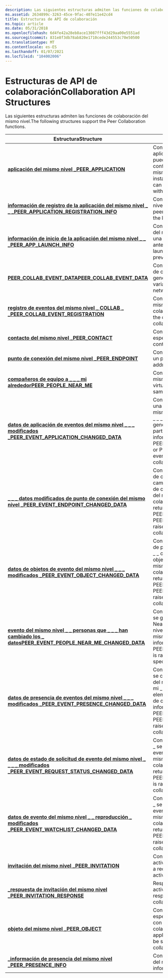 ```yaml
---
description: Las siguientes estructuras admiten las funciones de colaboración del mismo nivel. StructureDescriptionPEER \_ APPLICATIONContains datos que describen un componente o aplicación de software instalado localmente que se puede registrar y compartir con contactos de confianza dentro de una red de colaboración del mismo nivel. \_Registro de aplicaciones del mismo nivel \_ \_ INFOContains información de aplicación del mismo nivel para el registro en el equipo local. Inicio de aplicación del mismo nivel \_ \_ \_ INFOContains la información de inicio de la aplicación del mismo nivel proporcionada por un contacto en una solicitud de invitación del mismo nivel anterior. El evento del mismo nivel \_ COLLAB \_ \_ contiene datos de variante para cada evento de red de colaboración del mismo nivel posible generado en un elemento del mismo nivel. Evento COLLAB del mismo nivel \_ \_ \_ REGISTRATIONContains los datos usados por un elemento del mismo nivel para registrar eventos de red de colaboración del mismo nivel concretos. Del mismo nivel \_ CONTACTContains información acerca de un contacto específico. PEER \_ ENDPOINTContains dirección y nombre descriptivo de un punto de conexión del mismo nivel. \_Gente \_ cerca \_ de MEContains información sobre un elemento del mismo nivel en la misma subred lógica o virtual. La \_ aplicación de eventos del mismo nivel \_ \_ ha cambiado \_ la información que se devuelve cuando un punto de conexión de eventos del mismo nivel \_ \_ \_ \_ cambia o evento del mismo nivel, \_ \_ el \_ \_ evento de cambio de aplicación se genera en un elemento del mismo nivel que participa en una red de colaboración \_El punto de conexión del evento del mismo nivel \_ \_ ha cambiado \_ la información devuelta cuando un punto de conexión de evento del mismo nivel \_ \_ \_ ha cambiado o evento del mismo nivel \_ \_ \_ \_ . El objeto de evento del mismo nivel \_ \_ \_ ha cambiado \_ la información que se devuelve cuando un objeto de punto de conexión de evento del mismo nivel \_ \_ \_ \_ ha cambiado o el evento del mismo nivel \_ \_ mi \_ objeto \_ cambiado se genera en un elemento del mismo nivel que participa en una red de colaboración Evento del mismo nivel los \_ \_ usuarios que \_ \_ \_ han cambiado se ha modificado \_ la información que se devuelve cuando se genera un evento del mismo nivel \_ \_ People \_ Near \_ me \_ Changed en un elemento del mismo nivel que participa en una red de colaboración del mismo nivel específica de la subred. \_La presencia de eventos del mismo nivel \_ \_ ha cambiado \_ la información que se devuelve cuando \_ se cambia la presencia de un punto de conexión del mismo nivel \_ \_ \_ o evento del mismo nivel en un elemento del mismo nivel que \_ \_ \_ \_ participa en una red de colaboración del mismo nivel. \_ \_ El estado de la solicitud de evento del mismo nivel ha cambiado. la \_ información que \_ \_ se devuelve cuando \_ se produce un evento de estado de solicitud de evento del mismo nivel \_ \_ \_ en un elemento del mismo nivel que participa en una red de colaboración del El evento del mismo nivel \_ \_ reproducción \_ cambió \_ la información que se devuelve cuando se genera un evento del mismo nivel \_ \_ reproducción \_ Changed en un elemento del mismo nivel que participa en una red de colaboración del mismo nivel. PEER \_ INVITATIONContains una solicitud para iniciar o unirse a una actividad de colaboración del mismo nivel. Respuesta de invitación del mismo nivel \_ \_ respuesta a una invitación para unirse a una actividad de colaboración del mismo nivel. El objeto del mismo nivel \_ contiene información en tiempo de ejecución específica de la aplicación que se puede compartir con contactos de confianza dentro de una red de colaboración del mismo nivel. La presencia del mismo nivel \_ \_ INFOContains información de presencia del mismo nivel específica.
ms.assetid: 2634899c-3263-45ce-9fac-407e11e42cd4
title: Estructuras de API de colaboración
ms.topic: article
ms.date: 05/31/2018
ms.openlocfilehash: 6d4fe42a28eb8ace13087fff43d29aa00e5551ad
ms.sourcegitcommit: 831e8f3db78ab820e1710cede244553c70e50500
ms.translationtype: MT
ms.contentlocale: es-ES
ms.lasthandoff: 01/07/2021
ms.locfileid: "104002006"
---
```

# <a name="collaboration-api-structures"></a><span data-ttu-id="6b238-103">Estructuras de API de colaboración</span><span class="sxs-lookup"><span data-stu-id="6b238-103">Collaboration API Structures</span></span>

<span data-ttu-id="6b238-104">Las siguientes estructuras admiten las funciones de colaboración del mismo nivel.</span><span class="sxs-lookup"><span data-stu-id="6b238-104">The following structures support the Peer Collaboration functions.</span></span>

| <span data-ttu-id="6b238-105">Estructura</span><span class="sxs-lookup"><span data-stu-id="6b238-105">Structure</span></span>                                                                                      | <span data-ttu-id="6b238-106">Descripción</span><span class="sxs-lookup"><span data-stu-id="6b238-106">Description</span></span>                                                                                                                                                                                        |
|------------------------------------------------------------------------------------------------|----------------------------------------------------------------------------------------------------------------------------------------------------------------------------------------------------|
| [<span data-ttu-id="6b238-107">**aplicación del mismo nivel \_**</span><span class="sxs-lookup"><span data-stu-id="6b238-107">**PEER\_APPLICATION**</span></span>](/windows/desktop/api/P2P/ns-p2p-peer_application)                                                  | <span data-ttu-id="6b238-108">Contiene datos que describen un componente o aplicación de software instalado localmente que se puede registrar y compartir con contactos de confianza dentro de una red de colaboración del mismo nivel.</span><span class="sxs-lookup"><span data-stu-id="6b238-108">Contains data describing a locally installed software application or component that can be registered and shared with trusted contacts within a peer collaboration network.</span></span>                        |
| [<span data-ttu-id="6b238-109">**información de registro de la aplicación del mismo nivel \_ \_ \_**</span><span class="sxs-lookup"><span data-stu-id="6b238-109">**PEER\_APPLICATION\_REGISTRATION\_INFO**</span></span>](/windows/desktop/api/P2P/ns-p2p-peer_application_registration_info)            | <span data-ttu-id="6b238-110">Contiene información de la aplicación del mismo nivel para el registro en el equipo local.</span><span class="sxs-lookup"><span data-stu-id="6b238-110">Contains peer application information for registration with the local computer.</span></span>                                                                                                                    |
| [<span data-ttu-id="6b238-111">**información de inicio de la aplicación del mismo nivel \_ \_ \_**</span><span class="sxs-lookup"><span data-stu-id="6b238-111">**PEER\_APP\_LAUNCH\_INFO**</span></span>](/windows/desktop/api/P2P/ns-p2p-peer_app_launch_info)                                        | <span data-ttu-id="6b238-112">Contiene la información de inicio de la aplicación del mismo nivel proporcionada por un contacto en una solicitud de invitación del mismo nivel anterior.</span><span class="sxs-lookup"><span data-stu-id="6b238-112">Contains the peer application application launch information provided by a contact in a previous peer invite request.</span></span>                                                                              |
| [<span data-ttu-id="6b238-113">**PEER_COLLAB_EVENT_DATA**</span><span class="sxs-lookup"><span data-stu-id="6b238-113">**PEER_COLLAB_EVENT_DATA**</span></span>](/windows/win32/api/p2p/ns-p2p-peer_collab_event_data-r1)                                    | <span data-ttu-id="6b238-114">Contiene datos variantes para cada evento de red de colaboración del mismo nivel posible que se genera en un elemento del mismo nivel.</span><span class="sxs-lookup"><span data-stu-id="6b238-114">Contains variant data for each possible peer collaboration network event raised on a peer.</span></span>                                                                                                         |
| [<span data-ttu-id="6b238-115">**registro de eventos del mismo nivel \_ COLLAB \_ \_**</span><span class="sxs-lookup"><span data-stu-id="6b238-115">**PEER\_COLLAB\_EVENT\_REGISTRATION**</span></span>](/windows/desktop/api/P2P/ns-p2p-peer_collab_event_registration)                    | <span data-ttu-id="6b238-116">Contiene los datos utilizados por un elemento del mismo nivel para registrar eventos de red de colaboración del mismo nivel concretos.</span><span class="sxs-lookup"><span data-stu-id="6b238-116">Contains the data used by a peer to register for specific peer collaboration network events.</span></span>                                                                                                       |
| [<span data-ttu-id="6b238-117">**contacto del mismo nivel \_**</span><span class="sxs-lookup"><span data-stu-id="6b238-117">**PEER\_CONTACT**</span></span>](/windows/desktop/api/P2P/ns-p2p-peer_contact)                                                          | <span data-ttu-id="6b238-118">Contiene información acerca de un contacto específico.</span><span class="sxs-lookup"><span data-stu-id="6b238-118">Contains information about a specific contact.</span></span>                                                                                                                                                     |
| [<span data-ttu-id="6b238-119">**punto de conexión del mismo nivel \_**</span><span class="sxs-lookup"><span data-stu-id="6b238-119">**PEER\_ENDPOINT**</span></span>](/windows/desktop/api/P2P/ns-p2p-peer_endpoint)                                                        | <span data-ttu-id="6b238-120">Contiene la dirección y el nombre descriptivo de un punto de conexión del mismo nivel.</span><span class="sxs-lookup"><span data-stu-id="6b238-120">Contains the address and friendly name of a peer endpoint.</span></span>                                                                                                                                         |
| [<span data-ttu-id="6b238-121">**compañeros de equipo a \_ \_ \_ mi alrededor**</span><span class="sxs-lookup"><span data-stu-id="6b238-121">**PEER\_PEOPLE\_NEAR\_ME**</span></span>](/windows/desktop/api/P2P/ns-p2p-peer_people_near_me)                                          | <span data-ttu-id="6b238-122">Contiene información sobre un elemento del mismo nivel en la misma subred lógica o virtual.</span><span class="sxs-lookup"><span data-stu-id="6b238-122">Contains information about a peer in the same logical or virtual subnet.</span></span>                                                                                                                           |
| [<span data-ttu-id="6b238-123">**datos de aplicación de eventos del mismo nivel \_ \_ \_ modificados \_**</span><span class="sxs-lookup"><span data-stu-id="6b238-123">**PEER\_EVENT\_APPLICATION\_CHANGED\_DATA**</span></span>](/windows/desktop/api/P2P/ns-p2p-peer_event_application_changed_data)         | <span data-ttu-id="6b238-124">Contiene la información que se devuelve cuando una aplicación de punto de conexión de evento del mismo nivel \_ \_ \_ \_ cambia o evento del mismo nivel \_ \_ \_ . el \_ evento de cambio de aplicación se genera en un elemento del mismo nivel que participa en una red de colaboración</span><span class="sxs-lookup"><span data-stu-id="6b238-124">Contains information returned when a PEER\_EVENT\_ENDPOINT\_APPLICATION\_CHANGED or PEER\_EVENT\_MY\_APPLICATION\_CHANGED event is raised on a peer participating in a peer collaboration network.</span></span> |
| [<span data-ttu-id="6b238-125">**\_ \_ \_ datos modificados de punto de conexión del mismo nivel \_**</span><span class="sxs-lookup"><span data-stu-id="6b238-125">**PEER\_EVENT\_ENDPOINT\_CHANGED\_DATA**</span></span>](/windows/desktop/api/P2P/ns-p2p-peer_event_endpoint_changed_data)               | <span data-ttu-id="6b238-126">Contiene la información devuelta cuando un punto de conexión de evento del mismo nivel \_ \_ \_ cambiado o evento del mismo nivel \_ \_ mi \_ punto \_ de conexión cambiado se genera en un elemento del mismo nivel que participa en una red de colaboración del mismo nivel.</span><span class="sxs-lookup"><span data-stu-id="6b238-126">Contains information returned when a PEER\_EVENT\_ENDPOINT\_CHANGED or PEER\_EVENT\_MY\_ENDPOINT\_CHANGED event is raised on a peer participating in a peer collaboration network.</span></span>                 |
| [<span data-ttu-id="6b238-127">**datos de objetos de evento del mismo nivel \_ \_ \_ modificados \_**</span><span class="sxs-lookup"><span data-stu-id="6b238-127">**PEER\_EVENT\_OBJECT\_CHANGED\_DATA**</span></span>](/windows/desktop/api/P2P/ns-p2p-peer_event_object_changed_data)                   | <span data-ttu-id="6b238-128">Contiene la información devuelta cuando un objeto de punto de conexión de evento del mismo nivel \_ \_ \_ \_ cambiado o evento del mismo nivel \_ \_ mi \_ objeto \_ cambiado se genera en un elemento del mismo nivel que participa en una red de colaboración del mismo nivel.</span><span class="sxs-lookup"><span data-stu-id="6b238-128">Contains information returned when a PEER\_EVENT\_ENDPOINT\_OBJECT\_CHANGED or PEER\_EVENT\_MY\_OBJECT\_CHANGED event is raised on a peer participating in a peer collaboration network.</span></span>           |
| [<span data-ttu-id="6b238-129">**evento del mismo nivel \_ \_ personas que \_ \_ \_ han cambiado los \_ datos**</span><span class="sxs-lookup"><span data-stu-id="6b238-129">**PEER\_EVENT\_PEOPLE\_NEAR\_ME\_CHANGED\_DATA**</span></span>](/windows/desktop/api/P2P/ns-p2p-peer_event_people_near_me_changed_data) | <span data-ttu-id="6b238-130">Contiene la información que se devuelve cuando se genera un evento del mismo nivel \_ \_ People \_ Near \_ me \_ Changed en un elemento del mismo nivel que participa en una red de colaboración del mismo nivel específica de la subred.</span><span class="sxs-lookup"><span data-stu-id="6b238-130">Contains information returned when a PEER\_EVENT\_PEOPLE\_NEAR\_ME\_CHANGED event is raised on a peer participating in a subnet-specific peer collaboration network.</span></span>                               |
| [<span data-ttu-id="6b238-131">**datos de presencia de eventos del mismo nivel \_ \_ \_ modificados \_**</span><span class="sxs-lookup"><span data-stu-id="6b238-131">**PEER\_EVENT\_PRESENCE\_CHANGED\_DATA**</span></span>](/windows/desktop/api/P2P/ns-p2p-peer_event_presence_changed_data)               | <span data-ttu-id="6b238-132">Contiene la información que se devuelve cuando se cambia la presencia de un punto de conexión del mismo nivel \_ \_ \_ \_ o evento del mismo nivel \_ \_ mi \_ \_ evento de cambio de presencia en un elemento del mismo nivel que participa en una red de colaboración del mismo nivel</span><span class="sxs-lookup"><span data-stu-id="6b238-132">Contains information returned when a PEER\_EVENT\_ENDPOINT\_PRESENCE\_CHANGED or PEER\_EVENT\_MY\_PRESENCE\_CHANGED event is raised on a peer participating in a peer collaboration network.</span></span>       |
| [<span data-ttu-id="6b238-133">**datos de estado de solicitud de evento del mismo nivel \_ \_ \_ \_ modificados \_**</span><span class="sxs-lookup"><span data-stu-id="6b238-133">**PEER\_EVENT\_REQUEST\_STATUS\_CHANGED\_DATA**</span></span>](/windows/desktop/api/P2P/ns-p2p-peer_event_request_status_changed_data)  | <span data-ttu-id="6b238-134">Contiene la información que se devuelve \_ cuando \_ se produce un evento de estado de solicitud de evento del mismo nivel \_ \_ en un elemento del mismo nivel que participa en una red de colaboración del mismo nivel.</span><span class="sxs-lookup"><span data-stu-id="6b238-134">Contains information returned when a PEER\_EVENT\_REQUEST\_STATUS\_CHANGED event is raised on a peer participating in a peer collaboration network.</span></span>                                                |
| [<span data-ttu-id="6b238-135">**datos de evento del mismo nivel \_ \_ reproducción \_ modificados \_**</span><span class="sxs-lookup"><span data-stu-id="6b238-135">**PEER\_EVENT\_WATCHLIST\_CHANGED\_DATA**</span></span>](/windows/desktop/api/P2P/ns-p2p-peer_event_watchlist_changed_data)             | <span data-ttu-id="6b238-136">Contiene la información que se devuelve \_ cuando \_ se produce un evento de reproducción de eventos del mismo nivel \_ en un elemento del mismo nivel que participa en una red de colaboración del mismo nivel.</span><span class="sxs-lookup"><span data-stu-id="6b238-136">Contains information returned when a PEER\_EVENT\_WATCHLIST\_CHANGED event is raised on a peer participating in a peer collaboration network.</span></span>                                                      |
| [<span data-ttu-id="6b238-137">**invitación del mismo nivel \_**</span><span class="sxs-lookup"><span data-stu-id="6b238-137">**PEER\_INVITATION**</span></span>](/windows/desktop/api/P2P/ns-p2p-peer_invitation)                                                    | <span data-ttu-id="6b238-138">Contiene una solicitud para iniciar o unirse a una actividad de colaboración del mismo nivel.</span><span class="sxs-lookup"><span data-stu-id="6b238-138">Contains a request to initiate or join a peer collaboration activity.</span></span>                                                                                                                              |
| [<span data-ttu-id="6b238-139">**\_respuesta de invitación del mismo nivel \_**</span><span class="sxs-lookup"><span data-stu-id="6b238-139">**PEER\_INVITATION\_RESPONSE**</span></span>](/windows/desktop/api/P2P/ns-p2p-peer_invitation_response)                                 | <span data-ttu-id="6b238-140">Respuesta a una invitación para unirse a una actividad de colaboración del mismo nivel.</span><span class="sxs-lookup"><span data-stu-id="6b238-140">A response to an invitation to join a peer collaboration activity.</span></span>                                                                                                                                 |
| [<span data-ttu-id="6b238-141">**objeto del mismo nivel \_**</span><span class="sxs-lookup"><span data-stu-id="6b238-141">**PEER\_OBJECT**</span></span>](/windows/desktop/api/P2P/ns-p2p-peer_object)                                                            | <span data-ttu-id="6b238-142">Contiene información de tiempo de ejecución específica de la aplicación que se puede compartir con contactos de confianza dentro de una red de colaboración del mismo nivel.</span><span class="sxs-lookup"><span data-stu-id="6b238-142">Contains application-specific run-time information that can be shared with trusted contacts within a peer collaboration network.</span></span>                                                                   |
| [<span data-ttu-id="6b238-143">**\_información de presencia del mismo nivel \_**</span><span class="sxs-lookup"><span data-stu-id="6b238-143">**PEER\_PRESENCE\_INFO**</span></span>](/windows/desktop/api/P2P/ns-p2p-peer_presence_info)                                             | <span data-ttu-id="6b238-144">Contiene información específica de la presencia del mismo nivel.</span><span class="sxs-lookup"><span data-stu-id="6b238-144">Contains specific peer presence information.</span></span>                                                                                                                                                       |



 

 

 



